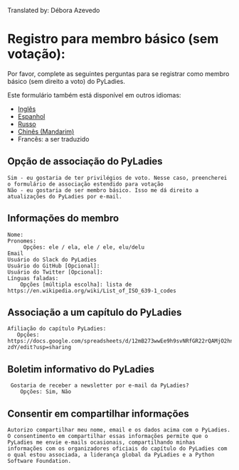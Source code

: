 Translated by: Débora Azevedo


# Registro para membro básico (sem votação):

Por favor, complete as seguintes perguntas para se registrar como membro básico (sem direito a voto) do PyLadies.

Este formulário também está disponível em outros idiomas:

- [Inglês](https://github.com/pyladies/project-admin-logisitics/blob/master/forms/basic-membership-form-en.md)
- [Espanhol](https://github.com/pyladies/project-admin-logisitics/blob/master/forms/basic-membership-form-es.md)
- [Russo](https://github.com/pyladies/project-admin-logisitics/blob/master/forms/basic-membership-form-ru.md)
- [Chinês (Mandarim)](https://github.com/pyladies/project-admin-logisitics/blob/master/forms/basic-membership-form-cn.md)
- Francês: a ser traduzido

## Opção de associação do PyLadies
    
    Sim - eu gostaria de ter privilégios de voto. Nesse caso, preencherei o formulário de associação estendido para votação
    Não - eu gostaria de ser membro básico. Isso me dá direito a atualizações do PyLadies por e-mail.


## Informações do membro
    Nome:
    Pronomes:
         Opções: ele / ela, ele / ele, elu/delu 
    Email
    Usuário do Slack do PyLadies
    Usuário do GitHub [Opcional]:
    Usuário do Twitter [Opcional]:
    Línguas faladas:
        Opções [múltipla escolha]: lista de https://en.wikipedia.org/wiki/List_of_ISO_639-1_codes

## Associação a um capítulo do PyLadies

    Afiliação do capítulo PyLadies:
       Opções: https://docs.google.com/spreadsheets/d/12mB273wwEe9h9svNRfGR22rQAMjO2hn_lahWzMT-zdY/edit?usp=sharing

## Boletim informativo do PyLadies

     Gostaria de receber a newsletter por e-mail da PyLadies?
        Opções: Sim, Não

## Consentir em compartilhar informações

    Autorizo ​​compartilhar meu nome, email e os dados acima com o PyLadies. O consentimento em compartilhar essas informações permite que o PyLadies me envie e-mails ocasionais, compartilhando minhas informações com os organizadores oficiais do capítulo do PyLadies com o qual estou associada, a liderança global da PyLadies e a Python Software Foundation.
